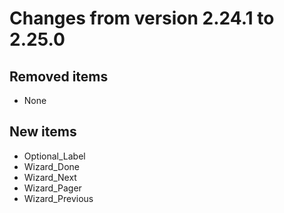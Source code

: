 # Changes from version 2.24.1 to 2.25.0

## Removed items
  * None

## New items
  * Optional_Label
  * Wizard_Done
  * Wizard_Next
  * Wizard_Pager
  * Wizard_Previous